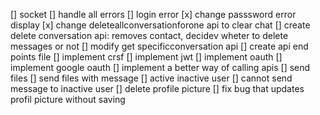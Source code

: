 [] socket
[] handle all errors
[] login error
[x] change passsword error display
[x] change deleteallconversationforone api to clear chat
[] create delete conversation api: removes contact, decidev wheter to delete messages or not
[] modify get specificconversation api
[] create api end points file
[] implement crsf
[] implement jwt
[] implement oauth
[] implement google oauth
[] implement a better way of calling apis
[] send files
[] send files with message
[] active inactive user
[] cannot send message to inactive user
[] delete profile picture
[] fix bug that updates profil picture without saving